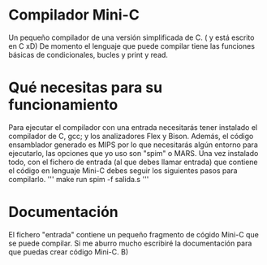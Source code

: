 # Compilador Mini-C
Un pequeño compilador de una versión simplificada de C. ( y está escrito en C xD)
De momento el lenguaje que puede compilar tiene las funciones básicas de condicionales, bucles y print y read.
# Qué necesitas para su funcionamiento
Para ejecutar el compilador con una entrada necesitarás tener instalado el compilador de C, gcc; y los analizadores Flex y Bison. Además, el código ensamblador generado es MIPS por lo que necesitarás algún entorno para ejecutarlo, las opciones que yo uso son "spim" o MARS.
Una vez instalado todo, con el fichero de entrada (al que debes llamar entrada) que contiene el código en lenguaje Mini-C debes seguir los siguientes pasos para compilarlo.
'''
make run
spim -f salida.s
'''
# Documentación
El fichero "entrada" contiene un pequeño fragmento de cógido Mini-C que se puede compilar. Si me aburro mucho escribiré la documentación para que puedas crear código Mini-C. B)

